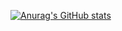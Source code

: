 [![Anurag's GitHub stats](https://github-readme-stats.vercel.app/api?username=minseokkimme)](https://github.com/anuraghazra/github-readme-stats)
